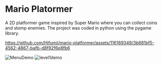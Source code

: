 <h1>Mario Platormer</h1>

A 2D platformer game inspired by Super Mario where you can collect coins and stomp enemies.
The project was coded in python using the pygame library.

https://github.com/Hifumii/mario-platformer/assets/116169349/3b681bf5-4562-4867-bafb-d8f92f6e8fb6

![MenuDemo](https://github.com/Hifumii/mario-platformer/assets/116169349/817154a3-1269-4d30-a585-bf379303c339)
![level1demo](https://github.com/Hifumii/mario-platformer/assets/116169349/9dbbd564-ed9d-4fba-9c3f-9ac346f9cc8e)

